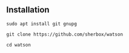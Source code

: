 ## Installation

```
sudo apt install git gnupg

git clone https://github.com/sherbox/watson

cd watson
```
